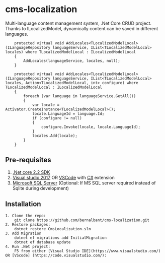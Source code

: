 # cms-localization
Multi-language content management system, .Net Core CRUD project. Thanks to ILocalizedModel, dynamically content can be saved in different languages.

        protected virtual void AddLocales<TLocalizedModelLocal>(ILanguageRepository languageService, IList<TLocalizedModelLocal> locales) where TLocalizedModelLocal : ILocalizedModelLocal
        {
            AddLocales(languageService, locales, null);
        }

        protected virtual void AddLocales<TLocalizedModelLocal>(ILanguageRepository languageService, IList<TLocalizedModelLocal> locales, Action<TLocalizedModelLocal, int> configure) where TLocalizedModelLocal : ILocalizedModelLocal
        {
            foreach (var language in languageService.GetAll())
            {
                var locale = Activator.CreateInstance<TLocalizedModelLocal>();
                locale.LanguageId = language.Id;
                if (configure != null)
                {
                    configure.Invoke(locale, locale.LanguageId);
                }
                locales.Add(locale);
            }
        }

## Pre-requisites

1. [.Net core 2.2 SDK](https://www.microsoft.com/net/core#windows)
2. [Visual studio 2017](https://www.visualstudio.com/) OR [VSCode](https://code.visualstudio.com/) with [C#](https://marketplace.visualstudio.com/items?itemName=ms-vscode.csharp) extension
3. [Microsoft SQL Server](https://www.microsoft.com/en-us/sql-server/sql-server-2017) (Optional: If MS SQL server required instead of Sqlite during development)

## Installation
```
1. Clone the repo:
    git clone https://github.com/bernalbant/cms-localization.git
2. Restore packages:
    dotnet restore CmsLocalization.sln
3. Add Migration
    dotnet ef migrations add InitialMigration
    dotnet ef database update
4. Run .Net project:
    F5 from either [Visual Studio IDE](https://www.visualstudio.com/) OR [VScode] (https://code.visualstudio.com/):
```
